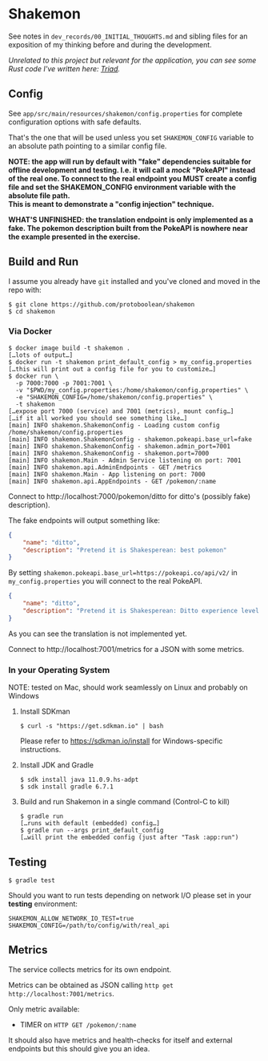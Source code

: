 # Shakemon

See notes in `dev_records/00_INITIAL_THOUGHTS.md` and sibling files for an exposition of my thinking before and during
the development.

_Unrelated to this project but relevant for the application, you can see some
Rust code I've written here: [Triad](https://gitlab.com/protoboolean/triad)._

## Config

See `app/src/main/resources/shakemon/config.properties` for complete configuration options with safe defaults.

That's the one that will be used unless you set `SHAKEMON_CONFIG` variable to an
absolute path pointing to a similar config file.

**NOTE: the app will run by default with "fake" dependencies suitable for offline development and testing.
I.e. it will call a _mock_ "PokeAPI" instead of the real one.
To connect to the real endpoint you MUST create a config file and
set the SHAKEMON_CONFIG environment variable with the absolute file path. \
This is meant to demonstrate a "config injection" technique.**

**WHAT'S UNFINISHED: the translation endpoint is only implemented as a fake. The pokemon description built from the
 PokeAPI is nowhere near the example presented in the exercise.**

## Build and Run

I assume you already have `git` installed and you've cloned and moved in the repo with:

    $ git clone https://github.com/protoboolean/shakemon
    $ cd shakemon

### Via Docker

    $ docker image build -t shakemon .
    […lots of output…]
    $ docker run -t shakemon print_default_config > my_config.properties
    […this will print out a config file for you to customize…]
    $ docker run \
      -p 7000:7000 -p 7001:7001 \
      -v "$PWD/my_config.properties:/home/shakemon/config.properties" \
      -e "SHAKEMON_CONFIG=/home/shakemon/config.properties" \
      -t shakemon
    […expose port 7000 (service) and 7001 (metrics), mount config…]
    […if it all worked you should see something like…]
    [main] INFO shakemon.ShakemonConfig - Loading custom config /home/shakemon/config.properties
    [main] INFO shakemon.ShakemonConfig - shakemon.pokeapi.base_url=fake
    [main] INFO shakemon.ShakemonConfig - shakemon.admin_port=7001
    [main] INFO shakemon.ShakemonConfig - shakemon.port=7000
    [main] INFO shakemon.Main - Admin Service listening on port: 7001
    [main] INFO shakemon.api.AdminEndpoints - GET /metrics
    [main] INFO shakemon.Main - App listening on port: 7000
    [main] INFO shakemon.api.AppEndpoints - GET /pokemon/:name

Connect to http://localhost:7000/pokemon/ditto for ditto's (possibly fake) description).

The fake endpoints will output something like:
```json
{
    "name": "ditto",
    "description": "Pretend it is Shakesperean: best pokemon"
}
```

By setting `shakemon.pokeapi.base_url=https://pokeapi.co/api/v2/` in
`my_config.properties` you will connect to the real PokeAPI.

```json
{
    "name": "ditto",
    "description": "Pretend it is Shakesperean: Ditto experience level is 101.This pokemon holds2 items.Ditto can make1 moves."
}
```

As you can see the translation is not implemented yet.

Connect to http://localhost:7001/metrics for a JSON with some metrics.

### In your Operating System

NOTE: tested on Mac, should work seamlessly on Linux and probably on Windows

1. Install SDKman

       $ curl -s "https://get.sdkman.io" | bash

   Please refer to https://sdkman.io/install for Windows-specific instructions.

2. Install JDK and Gradle

       $ sdk install java 11.0.9.hs-adpt
       $ sdk install gradle 6.7.1

4. Build and run Shakemon in a single command (Control-C to kill)

       $ gradle run
       […runs with default (embedded) config…]
       $ gradle run --args print_default_config
       […will print the embedded config (just after "Task :app:run")

## Testing
    
    $ gradle test

Should you want to run tests depending on network I/O please set in your **testing** environment:
    
    SHAKEMON_ALLOW_NETWORK_IO_TEST=true
    SHAKEMON_CONFIG=/path/to/config/with/real_api

## Metrics

The service collects metrics for its own endpoint.
 
Metrics can be obtained as JSON calling `http get http://localhost:7001/metrics`.

Only metric available:

* TIMER on `HTTP GET /pokemon/:name`

It should also have metrics and health-checks for itself and external endpoints
but this should give you an idea.
